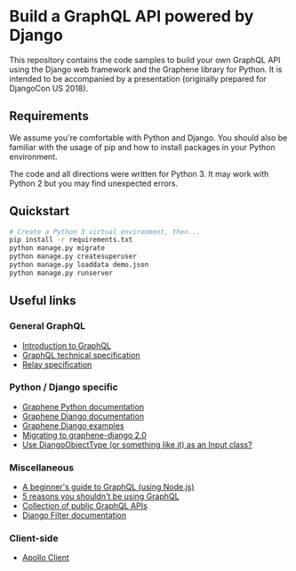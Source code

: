 # Build a GraphQL API powered by Django

This repository contains the code samples to build your own GraphQL API using the Django web framework and the Graphene library for Python. It is intended to be accompanied by a presentation (originally prepared for DjangoCon US 2018).

## Requirements

We assume you're comfortable with Python and Django. You should also be familiar with the usage of pip and how to install packages in your Python environment.

The code and all directions were written for Python 3. It may work with Python 2 but you may find unexpected errors.

## Quickstart

```bash
# Create a Python 3 virtual environment, then...
pip install -r requirements.txt
python manage.py migrate
python manage.py createsuperuser
python manage.py loaddata demo.json
python manage.py runserver
```

## Useful links

### General GraphQL
- [Introduction to GraphQL](https://graphql.org/learn/)
- [GraphQL technical specification](https://facebook.github.io/graphql/)
- [Relay specification](https://facebook.github.io/relay/docs/en/graphql-server-specification.html)

### Python / Django specific
- [Graphene Python documentation](http://docs.graphene-python.org/en/latest/)
- [Graphene Django documentation](https://docs.graphene-python.org/projects/django/en/latest/)
- [Graphene Django examples](https://github.com/graphql-python/graphene-django/tree/master/examples)
- [Migrating to graphene-django 2.0](https://github.com/graphql-python/graphene/blob/master/UPGRADE-v2.0.md)
- [Use DjangoObjectType (or something like it) as an Input class?](https://github.com/graphql-python/graphene-django/issues/121)

### Miscellaneous
- [A beginner's guide to GraphQL (using Node.js)](https://medium.freecodecamp.org/a-beginners-guide-to-graphql-60e43b0a41f5)
- [5 reasons you shouldn't be using GraphQL](https://blog.logrocket.com/5-reasons-you-shouldnt-be-using-graphql-61c7846e7ed3)
- [Collection of public GraphQL APIs](http://apis.guru/graphql-apis/)
- [Django Filter documentation](https://django-filter.readthedocs.io/en/master/index.html)

### Client-side
- [Apollo Client](https://www.apollographql.com/client)
